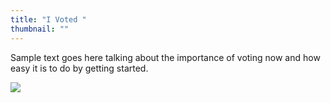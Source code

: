 ```yaml
---
title: "I Voted "
thumbnail: ""
---
```

Sample text goes here talking about the importance of voting now and how easy it is to do by getting started.

![](/images/uploads/istock-1256493510.jpg)